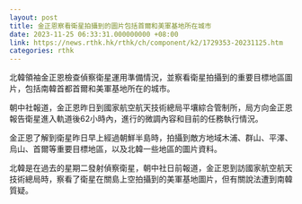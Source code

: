 ```yaml
---
layout: post
title: 金正恩察看衛星拍攝到的圖片包括首爾和美軍基地所在城市
date: 2023-11-25 06:33:31.000000000 +08:00
link: https://news.rthk.hk/rthk/ch/component/k2/1729353-20231125.htm
categories: rthk
---
```


北韓領袖金正恩檢查偵察衛星運用準備情況，並察看衛星拍攝到的重要目標地區圖片，包括南韓首都首爾和美軍基地所在的城市。

朝中社報道，金正恩昨日到國家航空航天技術總局平壤綜合管制所，局方向金正恩報告衛星進入軌道後62小時內，進行的微調內容和目前的任務執行情況。

金正恩了解到衛星昨日早上經過朝鮮半島時，拍攝到敵方地域木浦、群山、平澤、烏山、首爾等重要目標地區，以及北韓一些地區的圖片資料。

北韓是在過去的星期二發射偵察衛星，朝中社日前報道，金正恩到訪國家航空航天技術總局時，察看了衛星在關島上空拍攝到的美軍基地圖片，但有關說法遭到南韓質疑。
